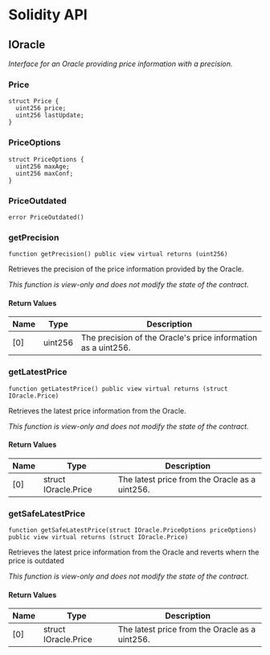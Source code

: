 # Solidity API

## IOracle

_Interface for an Oracle providing price information with a precision._

### Price

```solidity
struct Price {
  uint256 price;
  uint256 lastUpdate;
}
```

### PriceOptions

```solidity
struct PriceOptions {
  uint256 maxAge;
  uint256 maxConf;
}
```

### PriceOutdated

```solidity
error PriceOutdated()
```

### getPrecision

```solidity
function getPrecision() public view virtual returns (uint256)
```

Retrieves the precision of the price information provided by the Oracle.

_This function is view-only and does not modify the state of the contract._

#### Return Values

| Name | Type | Description |
| ---- | ---- | ----------- |
| [0] | uint256 | The precision of the Oracle's price information as a uint256. |

### getLatestPrice

```solidity
function getLatestPrice() public view virtual returns (struct IOracle.Price)
```

Retrieves the latest price information from the Oracle.

_This function is view-only and does not modify the state of the contract._

#### Return Values

| Name | Type | Description |
| ---- | ---- | ----------- |
| [0] | struct IOracle.Price | The latest price from the Oracle as a uint256. |

### getSafeLatestPrice

```solidity
function getSafeLatestPrice(struct IOracle.PriceOptions priceOptions) public view virtual returns (struct IOracle.Price)
```

Retrieves the latest price information from the Oracle and reverts whern the price
is outdated

_This function is view-only and does not modify the state of the contract._

#### Return Values

| Name | Type | Description |
| ---- | ---- | ----------- |
| [0] | struct IOracle.Price | The latest price from the Oracle as a uint256. |

